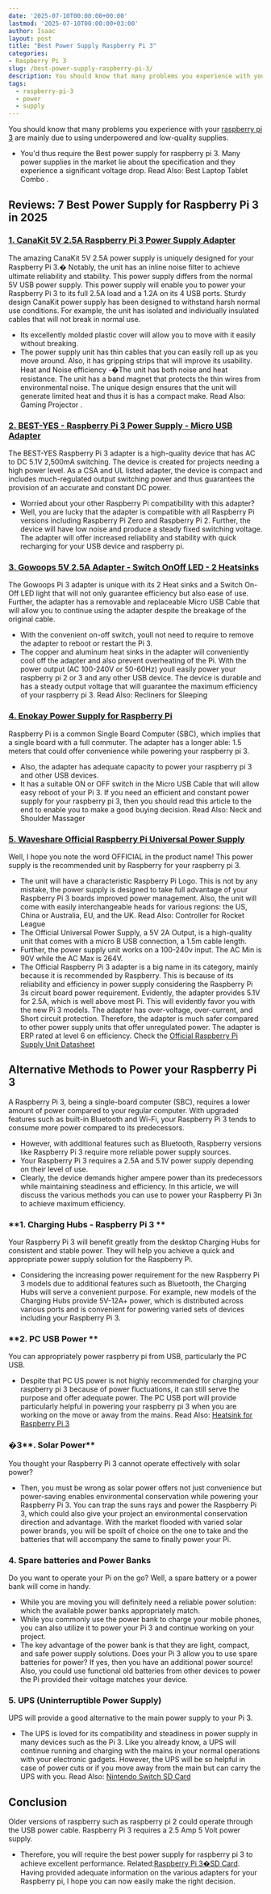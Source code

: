 ```yaml
---
date: '2025-07-10T00:00:00+00:00'
lastmod: '2025-07-10T00:00:00+03:00'
author: Isaac
layout: post
title: "Best Power Supply Raspberry Pi 3"
categories:
- Raspberry Pi 3
slug: /best-power-supply-raspberry-pi-3/
description: You should know that many problems you experience with your
tags: 
  - raspberry-pi-3
  - power
  - supply
---
```

You should know that many problems you experience with your
[raspberry pi 3](https://www.raspberrypi.org/magpi/[raspberry-pi-3](/posts/best-heatsink-for-raspberry-pi-3/)-specs-benchmarks/)
are mainly due to using underpowered and low-quality supplies.
- You'd thus require the Best power supply for raspberry pi 3.
Many power supplies in the market lie about the specification and they experience a significant voltage drop. Read Also:
Best Laptop Tablet Combo
.
## Reviews: 7 Best Power Supply for Raspberry Pi 3 in 2025
### [1. CanaKit 5V 2.5A Raspberry Pi 3 Power Supply Adapter](https://www.amazon.com/dp/B00MARDJZ4/?tag=p-policy-20)
The amazing CanaKit 5V 2.5A power supply is uniquely designed for your Raspberry Pi 3.� Notably, the unit has an inline noise filter to achieve ultimate reliability and stability.
This power supply differs from the normal 5V USB power supply. This power supply will enable you to power your Raspberry Pi 3 to its full 2.5A load and a 1.2A on its 4 USB ports.
Sturdy design
CanaKit power supply has been designed to withstand harsh normal use conditions. For example, the unit has isolated and individually insulated cables that will not break in normal use.
- Its excellently molded plastic cover will allow you to move with it easily without breaking.
- The power supply unit has thin cables that you can easily roll up as you move around. Also, it has gripping strips that will improve its usability.
Heat and Noise efficiency -�The unit has both noise and heat resistance. The unit has a band magnet that protects the thin wires from environmental noise.
The unique design ensures that the unit will generate limited heat and thus it is has a compact make. Read Also:
Gaming Projector
.
### [2. BEST-YES - Raspberry Pi 3 Power Supply - Micro USB Adapter](https://www.amazon.com/dp/B0719SX3GC/?tag=p-policy-20)
The BEST-YES Raspberry Pi 3 adapter is a high-quality device that has AC to DC 5.1V 2,500mA switching. The device is created for projects needing a high power level.
As a CSA and UL listed adapter, the device is compact and includes much-regulated output switching power and thus guarantees the provision of an accurate and constant DC power.
- Worried about your other Raspberry Pi compatibility with this adapter?
- Well, you are lucky that the adapter is compatible with all Raspberry Pi versions including Raspberry Pi Zero and Raspberry Pi 2.
Further, the device will have low noise and produce a steady fixed switching voltage. The adapter will offer increased reliability and stability with quick recharging for your USB device and raspberry pi.
### [3. Gowoops 5V 2.5A Adapter - Switch OnOff LED - 2 Heatsinks](https://www.amazon.com/dp/B01FM0XOH8/?tag=p-policy-20)
The Gowoops Pi 3 adapter is unique with its 2 Heat sinks and a Switch On-Off LED light that will not only guarantee efficiency but also ease of use.
Further, the adapter has a removable and replaceable Micro USB Cable that will allow you to continue using the adapter despite the breakage of the original cable.
- With the convenient on-off switch, youll not need to require to remove the adapter to reboot or restart the Pi 3.
- The copper and aluminum heat sinks in the adapter will conveniently cool off the adapter and also prevent overheating of the Pi.
With the power output (AC 100-240V or 50-60Hz) youll easily power your raspberry pi 2 or 3 and any other USB device.
The device is durable and has a steady output voltage that will guarantee the maximum efficiency of your raspberry pi 3.
Read Also:
Recliners for Sleeping
### [4. Enokay Power Supply for Raspberry Pi](https://www.amazon.com/dp/B01MZX466R/?tag=p-policy-20)
Raspberry Pi is a common Single Board Computer (SBC), which implies that a single board with a full commuter.
The adapter has a longer able: 1.5 meters that could offer convenience while powering your raspberry pi 3.
- Also, the adapter has adequate capacity to power your raspberry pi 3 and other USB devices.
- It has a suitable ON or OFF switch in the Micro USB Cable that will allow easy reboot of your Pi 3.
If you need an efficient and constant power supply for your raspberry pi 3, then you should read this article to the end to enable you to make a good buying decision.
Read Also:
Neck and Shoulder Massager
### [5. Waveshare Official Raspberry Pi Universal Power Supply](https://www.amazon.com/dp/product/B0817VCRNQ/?t=p-policy-20)
Well, I hope you note the word OFFICIAL in the product name! This power supply is the recommended unit by Raspberry for your raspberry pi 3.
- The unit will have a characteristic Raspberry Pi Logo.
This is not by any mistake, the power supply is designed to take full advantage of your Raspberry Pi 3 boards improved power management.
Also, the unit will come with easily interchangeable heads for various regions: the US, China or Australia, EU, and the UK. Read Also:
Controller for Rocket League
- The Official Universal Power Supply, a 5V 2A Output, is a high-quality unit that comes with a micro B USB connection, a 1.5m cable length.
- Further, the power supply unit works on a 100-240v input. The AC Min is 90V while the AC Max is 264V.
- The Official Raspberry Pi 3 adapter is a big name in its category, mainly because it is recommended by Raspberry.
This is because of its reliability and efficiency in power supply considering the Raspberry Pi 3s circuit board power requirement. Evidently, the adapter provides 5.1V for 2.5A, which is well above most Pi.
This will evidently favor you with the new Pi 3 models. The adapter has over-voltage, over-current, and Short circuit protection.
Therefore, the adapter is much safer compared to other power supply units that offer unregulated power. The adapter is ERP rated at level 6 on efficiency. Check the
[Official Raspberry Pi Supply Unit Datasheet](https://www.modmypi.com/download/T5875DV.PDF)
## Alternative Methods to Power your Raspberry Pi 3
A Raspberry Pi 3, being a single-board computer (SBC), requires a lower amount of power compared to your regular computer.
With upgraded features such as built-in Bluetooth and Wi-Fi, your Raspberry Pi 3 tends to consume more power compared to its predecessors.
- However, with additional features such as Bluetooth, Raspberry versions like Raspberry Pi 3 require more reliable power supply sources.
- Your Raspberry Pi 3 requires a 2.5A and 5.1V power supply depending on their level of use.
- Clearly, the device demands higher ampere power than its predecessors while maintaining steadiness and efficiency.
In this article, we will discuss the various methods you can use to power your Raspberry Pi 3n to achieve maximum efficiency.
### **1. Charging Hubs - Raspberry Pi 3 **
Your Raspberry Pi 3 will benefit greatly from the desktop Charging Hubs for consistent and stable power. They will help you achieve a quick and appropriate power supply solution for the Raspberry Pi.
- Considering the increasing power requirement for the new Raspberry Pi 3 models due to additional features such as Bluetooth, the Charging Hubs will serve a convenient purpose.
For example, new models of the Charging Hubs provide 5V-12A+ power, which is distributed across various ports and is convenient for powering varied sets of devices including your Raspberry Pi 3.
### **2. PC USB Power **
You can appropriately power raspberry pi from USB, particularly the PC USB.
- Despite that PC US power is not highly recommended for charging your raspberry pi 3 because of power fluctuations, it can still serve the purpose and offer adequate power.
The PC USB port will provide particularly helpful in powering your raspberry pi 3 when you are working on the move or away from the mains. Read Also:
[Heatsink for Raspberry Pi 3](https://pestpolicy.com/best-heatsink-for-raspberry-pi-3/)
### **�3****. Solar Power**
You thought your Raspberry Pi 3 cannot operate effectively with solar power?
- Then, you must be wrong as solar power offers not just convenience but power-saving enables environmental conservation while powering your Raspberry Pi 3.
You can trap the suns rays and power the Raspberry Pi 3, which could also give your project an environmental conservation direction and advantage.
With the market flooded with varied solar power brands, you will be spoilt of choice on the one to take and the batteries that will accompany the same to finally power your Pi.
### **4. Spare batteries and Power Banks**
Do you want to operate your Pi on the go? Well, a spare battery or a power bank will come in handy.
- While you are moving you will definitely need a reliable power solution: which the available power banks appropriately match.
- While you commonly use the power bank to charge your mobile phones, you can also utilize it to power your Pi 3 and continue working on your project.
- The key advantage of the power bank is that they are light, compact, and safe power supply solutions. Does your Pi 3 allow you to use spare batteries for power?
If yes, then you have an additional power source! Also, you could use functional old batteries from other devices to power the Pi provided their voltage matches your device.
### **5. UPS (Uninterruptible Power Supply)**
UPS will provide a good alternative to the main power supply to your Pi 3.
- The UPS is loved for its compatibility and steadiness in power supply in many devices such as the Pi 3.
Like you already know, a UPS will continue running and charging with the mains in your normal operations with your electronic gadgets.
However, the UPS will be so helpful in case of power cuts or if you move away from the main but can carry the UPS with you. Read Also:
[Nintendo Switch SD Card](https://pestpolicy.com/nintendo-switch-sd-card/)
## Conclusion
Older versions of raspberry such as raspberry pi 2 could operate through the USB power cable. Raspberry Pi 3 requires a 2.5 Amp 5 Volt power supply.
- Therefore, you will require the best power supply for raspberry pi 3 to achieve excellent performance. Related:[Raspberry Pi 3�SD Card](https://pestpolicy.com/best-sd-card-for-raspberry-pi-3/).
Having provided adequate information on the various adapters for your Raspberry pi, I hope you can now easily make the right decision.
